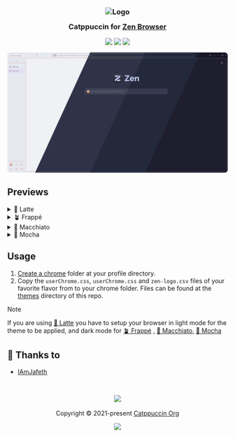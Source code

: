 <h3 align="center">
	<img src="https://raw.githubusercontent.com/catppuccin/catppuccin/main/assets/logos/exports/1544x1544_circle.png" width="100" alt="Logo"/><br/>
	<img src="https://raw.githubusercontent.com/catppuccin/catppuccin/main/assets/misc/transparent.png" height="30" width="0px"/>
	Catppuccin for <a href="https://zen-browser.app/">Zen Browser</a>
	<img src="https://raw.githubusercontent.com/catppuccin/catppuccin/main/assets/misc/transparent.png" height="30" width="0px"/>
</h3>

<p align="center">
	<a href="https://github.com/catppuccin/zen-browser/stargazers"><img src="https://img.shields.io/github/stars/catppuccin/tumblr?colorA=363a4f&colorB=b7bdf8&style=for-the-badge"></a>
	<a href="https://github.com/catppuccin/zen-browser/issues"><img src="https://img.shields.io/github/issues/catppuccin/tumblr?colorA=363a4f&colorB=f5a97f&style=for-the-badge"></a>
	<a href="https://github.com/catppuccin/zen-browser/contributors"><img src="https://img.shields.io/github/contributors/catppuccin/tumblr?colorA=363a4f&colorB=a6da95&style=for-the-badge"></a>
</p>

<p align="center">
	<img src="assets/preview.webp"/>
</p>

## Previews

<details>
<summary>🌻 Latte</summary>
<img src="assets/latte.webp"/>
</details>
<details>
<summary>🪴 Frappé</summary>
<img src="assets/frappe.webp"/>
</details>
<details>
<summary>🌺 Macchiato</summary>
<img src="assets/macchiato.webp"/>
</details>
<details>
<summary>🌿 Mocha</summary>
<img src="assets/mocha.webp"/>
</details>

## Usage

1. [Create a chrome](https://www.userchrome.org/how-create-userchrome-css.html) folder at your profile directory.
2. Copy the `userChrome.css`, `userChrome.css`  and `zen-logo.csv` files of your favorite flavor from to your chrome folder. Files can be found at the [themes](themes/) directory of this repo.

> [!NOTE]
> If you are using [🌻 Latte](themes/catppuccin-latte/) you have to setup your browser in light mode for the theme to be applied, and dark mode for [🪴 Frappé](themes/catppuccin-frappe/) , [🌺 Macchiato](themes/catppuccin-macchiato/), [🌿 Mocha](themes/catppuccin-mocha/)

## 💝 Thanks to

- [IAmJafeth](https://github.com/IAmJafeth)

&nbsp;

<p align="center">
	<img src="https://raw.githubusercontent.com/catppuccin/catppuccin/main/assets/footers/gray0_ctp_on_line.svg?sanitize=true" />
</p>

<p align="center">
	Copyright &copy; 2021-present <a href="https://github.com/catppuccin" target="_blank">Catppuccin Org</a>
</p>

<p align="center">
	<a href="https://github.com/catppuccin/catppuccin/blob/main/LICENSE"><img src="https://img.shields.io/static/v1.svg?style=for-the-badge&label=License&message=MIT&logoColor=d9e0ee&colorA=363a4f&colorB=b7bdf8"/></a>
</p>
